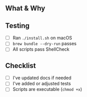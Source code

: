 ## What & Why
<!-- bullet‑point summary -->

## Testing
- [ ] Ran `./install.sh` on macOS
- [ ] `brew bundle --dry-run` passes
- [ ] All scripts pass ShellCheck

## Checklist
- [ ] I've updated docs if needed
- [ ] I've added or adjusted tests
- [ ] Scripts are executable (`chmod +x`)
